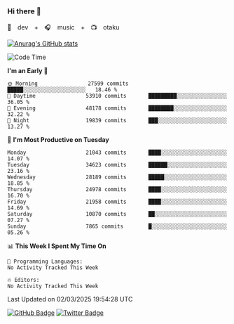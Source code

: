 ### Hi there 👋

🚀　dev　+　🎧　music　+　📺　otaku


[![Anurag's GitHub stats](https://github-readme-stats.vercel.app/api?username=koheitasaka&count_private=true&show_icons=true&theme=monokai)](https://github.com/koheitasaka/github-readme-stats)

<!--START_SECTION:waka-->
![Code Time](http://img.shields.io/badge/Code%20Time-1%2C161%20hrs%2023%20mins-blue)

**I'm an Early 🐤** 

```text
🌞 Morning                27599 commits       █████░░░░░░░░░░░░░░░░░░░░   18.46 % 
🌆 Daytime                53910 commits       █████████░░░░░░░░░░░░░░░░   36.05 % 
🌃 Evening                48178 commits       ████████░░░░░░░░░░░░░░░░░   32.22 % 
🌙 Night                  19839 commits       ███░░░░░░░░░░░░░░░░░░░░░░   13.27 % 
```
📅 **I'm Most Productive on Tuesday** 

```text
Monday                   21043 commits       ████░░░░░░░░░░░░░░░░░░░░░   14.07 % 
Tuesday                  34623 commits       ██████░░░░░░░░░░░░░░░░░░░   23.16 % 
Wednesday                28189 commits       █████░░░░░░░░░░░░░░░░░░░░   18.85 % 
Thursday                 24978 commits       ████░░░░░░░░░░░░░░░░░░░░░   16.70 % 
Friday                   21958 commits       ████░░░░░░░░░░░░░░░░░░░░░   14.69 % 
Saturday                 10870 commits       ██░░░░░░░░░░░░░░░░░░░░░░░   07.27 % 
Sunday                   7865 commits        █░░░░░░░░░░░░░░░░░░░░░░░░   05.26 % 
```


📊 **This Week I Spent My Time On** 

```text
💬 Programming Languages: 
No Activity Tracked This Week

🔥 Editors: 
No Activity Tracked This Week
```


 Last Updated on 02/03/2025 19:54:28 UTC
<!--END_SECTION:waka-->

[![GitHub Badge](https://img.shields.io/badge/GitHub-100000?style=for-the-badge&logo=github&logoColor=white)](https://github.com/koheitasaka)
[![Twitter Badge](https://img.shields.io/badge/Twitter-1DA1F2?style=for-the-badge&logo=twitter&logoColor=white)](https://twitter.com/sleep_asleep_)
